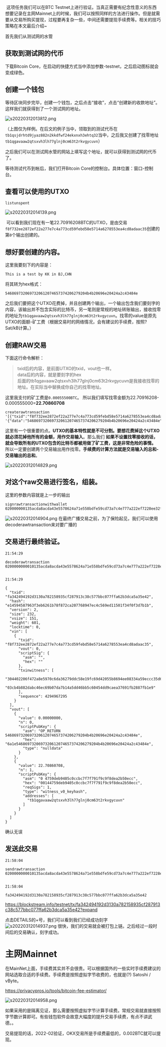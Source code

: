 ​
这项任务我们可以在BTC Testnet上进行验证。当真正需要有纪念性意义的东西想要记录在主网Mainnet上的时候，我们可以按照同样的方法进行操作。但是就需要从交易所购买提现，过程要再复杂一些，中间还需要提现手续费等。相关的技巧策略在本文最后介绍~

首先我们从测试网的水管
## 获取到测试网的代币

下载Bitcoin Core，在启动的快捷方式当中添加参数-testnet，之后启动图标就会变成绿色。
## 创建一个钱包
等待区块同步完毕，创建一个钱包，之后点击“接收”，点击“创建新的收款地址”。这样我们就获得到了一个测试网的地址。

![s20220312013812.png](./img/s20220312013812.png)

（上图仅为样例。在后文的例子当中，领取到的测试代币在`tb1qsjdrhtd9jyaz882n2kkdfwf24ekxnxh3ehtq32`当中，之后我又创建了找零地址`tb1qgavaaw2qtsxvh3lh77glnj0cm63t2rkvgycuvn`）

之后我们可以在测试网水管的网站上填写这个地址，就可以获得到测试网的代币了。

等待测试代币到帐后，我们打开Bitcoin Core的控制台。具体位置：窗口-控制台。

## 查看可以使用的UTXO

```
listunspent
```

![s20220312014139.png](./img/s20220312014139.png)

 可以看到我们现在有一笔22.70916208BTC的UTXO，是由交易`f8f732ee2872ef22a277e7c4a773cd59febd58e5714a6278553ea4cd8adaac35`创建的第`0`个输出创建的。

## 想好要创建的内容。
这里我要刻下的内容是：
```
This is a test by KK in BJ,CHN
```
将其转为hex格式：
```
5468697320697320612074657374206279204b4b20696e20424a2c43484e
```
之后我们要把这个UTXO花费掉，并且创建两个输出，一个输出包含我们要刻字的内容，该输出并不包含实际的比特币，另一笔则是常规的地址转账输出，接收找零的地址为`tb1qgavaaw2qtsxvh3lh77glnj0cm63t2rkvgycuvn`。找零的value是原先UTXO的面额-矿工费（根据交易时的网络情况，会有建议的手续费，按照? Sat/kB计算。）

## 创建RAW交易
下面这行命令解析：

>txid后的内容，是前面UTXO的txid，vout也一样。  
>data后的内容，就是要刻字的hex  
>后面的tb1qgavaaw2qtsxvh3lh77glnj0cm63t2rkvgycuvn是我接收找零的地址。在实际当中替换成你自己的找零地址。

这里我支付的矿工费是`0.00055500BTC`。
所以我们填写找零金额为22.70916208-0.000555000=**22.70860708**

```
createrawtransaction '[{"txid":"f8f732ee2872ef22a277e7c4a773cd59febd58e5714a6278553ea4cd8adaac35","vout":0}]' '{"data":"5468697320697320612074657374206279204b4b20696e20424a2c43484e","tb1qgavaaw2qtsxvh3lh77glnj0cm63t2rkvgycuvn":22.70860708}'
```
这里有一个很重要的点。**UTXO的基本特性就是不可分割。要想花费掉这个UTXO就必须花掉他所有的金额，用作交易输入**。那么我们
**如果不设置找零接收的话，就会导致所有的UTXO包含的比特币都被用做了矿工费，这是非常危险的事情。**
所以一定要创建两个交易输出用作找零。**手续费的计算方法就是交易输入的总和-交易输出的总和**。

![s20220312014829.png](./img/s20220312014829.png)

## 对这个raw交易进行签名，组装。

这里的参数内容就是上一步的输出
```
signrawtransactionwithwallet 020000000135acda8acda43e5578624a71e558bdfe59cd73a7c4e777a222ef7228ee32f7f80000000000ffffffff020000000000000000206a1e5468697320697320612074657374206279204b4b20696e20424a2c43484ea4955a87000000001600144759deb9405c0ccbc7f7f791f9c9f8dea2b50ecc00000000
```
![s20220312014904.png](./img/s20220312014904.png)
在最终广播交易之前，为了保险起见，我们可以使用decoderawtransaction来对要广播的
## 交易进行最终验证。

```
21:54:29
￼
decoderawtransaction 0200000000010135acda8acda43e5578624a71e558bdfe59cd73a7c4e777a222ef7228ee32f7f80000000000ffffffff020000000000000000206a1e5468697320697320612074657374206279204b4b20696e20424a2c43484ea4955a87000000001600144759deb9405c0ccbc7f7f791f9c9f8dea2b50ecc0247304402206f472a8e5970c6da36279ddc58e19fc69d42055b8694ee08334a59eccc35d6c00220627e3a0cef0bf6e4a5eaf6ca83fb8c5c554ebb2530a31deaf7ec8c3a0c56138f012103cb4b882dabc46ec69b07da7b14a5dd46bb5c60454dd9caea37691fb2887fb1e900000000


21:54:29
￼
{
  "txid": "fa342494192d3130a782158935cf287913c38c577bbc077ffa62b3dca5a35e42",
  "hash": "e14594587963f3eb6261b78f872ca207768947ec4c569ed11501f34f0f3d7b1b",
  "version": 2,
  "size": 232,
  "vsize": 151,
  "weight": 601,
  "locktime": 0,
  "vin": [
    {
      "txid": "f8f732ee2872ef22a277e7c4a773cd59febd58e5714a6278553ea4cd8adaac35",
      "vout": 0,
      "scriptSig": {
        "asm": "",
        "hex": ""
      },
      "txinwitness": [
        "304402206f472a8e5970c6da36279ddc58e19fc69d42055b8694ee08334a59eccc35d6c00220627e3a0cef0bf6e4a5eaf6ca83fb8c5c554ebb2530a31deaf7ec8c3a0c56138f01",
        "03cb4b882dabc46ec69b07da7b14a5dd46bb5c60454dd9caea37691fb2887fb1e9"
      ],
      "sequence": 4294967295
    }
  ],
  "vout": [
    {
      "value": 0.00000000,
      "n": 0,
      "scriptPubKey": {
        "asm": "OP_RETURN 5468697320697320612074657374206279204b4b20696e20424a2c43484e",
        "hex": "6a1e5468697320697320612074657374206279204b4b20696e20424a2c43484e",
        "type": "nulldata"
      }
    },
    {
      "value": 22.70860708,
      "n": 1,
      "scriptPubKey": {
        "asm": "0 4759deb9405c0ccbc7f7f791f9c9f8dea2b50ecc",
        "hex": "00144759deb9405c0ccbc7f7f791f9c9f8dea2b50ecc",
        "reqSigs": 1,
        "type": "witness_v0_keyhash",
        "addresses": [
          "tb1qgavaaw2qtsxvh3lh77glnj0cm63t2rkvgycuvn"
        ]
      }
    }
  ]
}
```
确认无误
## 发送此交易

```
21:58:04
￼
sendrawtransaction 0200000000010135acda8acda43e5578624a71e558bdfe59cd73a7c4e777a222ef7228ee32f7f80000000000ffffffff020000000000000000206a1e5468697320697320612074657374206279204b4b20696e20424a2c43484ea4955a87000000001600144759deb9405c0ccbc7f7f791f9c9f8dea2b50ecc0247304402206f472a8e5970c6da36279ddc58e19fc69d42055b8694ee08334a59eccc35d6c00220627e3a0cef0bf6e4a5eaf6ca83fb8c5c554ebb2530a31deaf7ec8c3a0c56138f012103cb4b882dabc46ec69b07da7b14a5dd46bb5c60454dd9caea37691fb2887fb1e900000000


21:58:04
￼
fa342494192d3130a782158935cf287913c38c577bbc077ffa62b3dca5a35e42
```
<https://blockstream.info/testnet/tx/fa342494192d3130a782158935cf287913c38c577bbc077ffa62b3dca5a35e42?expand>

点击DETAILS的+号，我们可以看到我们已经成功刻字 
![s20220312014937.png](./img/s20220312014937.png)
很快，我们的交易就会被打包上链。之后经过一段时间后的交易确认，刻字成功。

# 主网Mainnet
在MainNet上面，手续费其实并不会很贵。可以根据国外的一些实时手续费建议的网站选取合适的手续费。手续费是按照虚拟字节收费的，也就是(?) Satoshi / vByte。

<https://privacypros.io/tools/bitcoin-fee-estimator/>

![s20220312014958.png](./img/s20220312014958.png)

如果采用的是隔离见证，那么需要按照虚拟字节计算手续费。常规交易就直接按照字节数计算即可。有些钱包软件会故意大幅度的提升交易手续费，有点不讲武德。。

交易提现的话，2022-02验证，OKX交易所是手续费最低的，0.002BTC就可以提现。